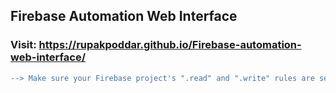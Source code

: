 ## Firebase Automation Web Interface
### Visit: https://rupakpoddar.github.io/Firebase-automation-web-interface/
``` diff
--> Make sure your Firebase project's ".read" and ".write" rules are set to "true". Avoiding this will result in an error.
```

